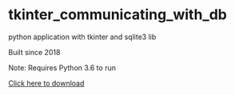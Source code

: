 # tkinter_communicating_with_db
python application with tkinter and sqlite3 lib

Built since 2018



Note: Requires Python 3.6 to run

[Click here to download](https://www.python.org/ftp/python/3.6.0/python-3.6.0-amd64.exe)
